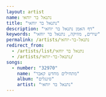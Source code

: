 ```yaml
---
layout: artist
name: נתנאל בר יוחאי
title: "נתנאל בר יוחאי"
description: "דף האמן נתנאל בר יוחאי"
keywords: "שירים, מוזיקה, נתנאל בר יוחאי"
permalink: /artists/נתנאל-בר-יוחאי
redirect_from:
  - /artists/list/נתנאל בר יוחאי
  - /artists/נתנאל-בר-יוחאי/
songs:
  - number: "32970"
    name: "מתחילים מחדש קאבר"
    album: "סינגלים"
    artist: "נתנאל בר יוחאי"
---
```

